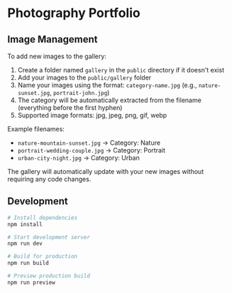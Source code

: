# Photography Portfolio

## Image Management

To add new images to the gallery:

1. Create a folder named `gallery` in the `public` directory if it doesn't exist
2. Add your images to the `public/gallery` folder
3. Name your images using the format: `category-name.jpg` (e.g., `nature-sunset.jpg`, `portrait-john.jpg`)
4. The category will be automatically extracted from the filename (everything before the first hyphen)
5. Supported image formats: jpg, jpeg, png, gif, webp

Example filenames:
- `nature-mountain-sunset.jpg` -> Category: Nature
- `portrait-wedding-couple.jpg` -> Category: Portrait
- `urban-city-night.jpg` -> Category: Urban

The gallery will automatically update with your new images without requiring any code changes.

## Development

```bash
# Install dependencies
npm install

# Start development server
npm run dev

# Build for production
npm run build

# Preview production build
npm run preview
```